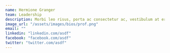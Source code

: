 ```yaml
---
name: Hermione Granger
team: Leadership
description: Morbi leo risus, porta ac consectetur ac, vestibulum at eros. Integer posuere erat a ante venenatis dapibus posuere velit aliquet. Donec sed odio dui.
image_url: "/assets/images/bios/prof.png"
email: ""
linkedin: "linkedin.com/asdf"
facebook: "facebook.com/asdf"
twitter: "twitter.com/asdf"
---
```

